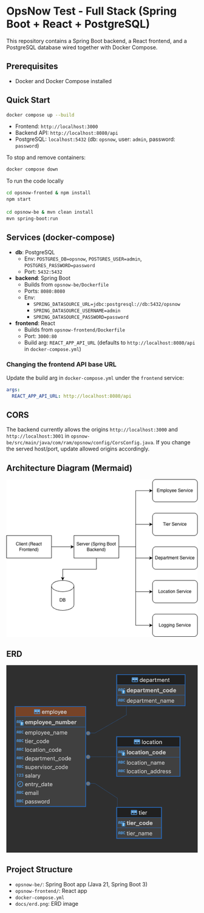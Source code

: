 # OpsNow Test - Full Stack (Spring Boot + React + PostgreSQL)

This repository contains a Spring Boot backend, a React frontend, and a PostgreSQL database wired together with Docker Compose.

## Prerequisites

- Docker and Docker Compose installed

## Quick Start

```bash
docker compose up --build
```

- Frontend: `http://localhost:3000`
- Backend API: `http://localhost:8080/api`
- PostgreSQL: `localhost:5432` (db: `opsnow`, user: `admin`, password: `password`)

To stop and remove containers:

```bash
docker compose down
```

To run the code locally

```bash
cd opsnow-fronted & npm install
npm start

cd opsnow-be & mvn clean install
mvn spring-boot:run
```

## Services (docker-compose)

- **db**: PostgreSQL
  - Env: `POSTGRES_DB=opsnow`, `POSTGRES_USER=admin`, `POSTGRES_PASSWORD=password`
  - Port: `5432:5432`
- **backend**: Spring Boot
  - Builds from `opsnow-be/Dockerfile`
  - Ports: `8080:8080`
  - Env:
    - `SPRING_DATASOURCE_URL=jdbc:postgresql://db:5432/opsnow`
    - `SPRING_DATASOURCE_USERNAME=admin`
    - `SPRING_DATASOURCE_PASSWORD=password`
- **frontend**: React
  - Builds from `opsnow-frontend/Dockerfile`
  - Port: `3000:80`
  - Build arg: `REACT_APP_API_URL` (defaults to `http://localhost:8080/api` in `docker-compose.yml`)

### Changing the frontend API base URL

Update the build arg in `docker-compose.yml` under the `frontend` service:

```yaml
args:
  REACT_APP_API_URL: http://localhost:8080/api
```

## CORS

The backend currently allows the origins `http://localhost:3000` and `http://localhost:3001` in `opsnow-be/src/main/java/com/ram/opsnow/config/CorsConfig.java`. If you change the served host/port, update allowed origins accordingly.

## Architecture Diagram (Mermaid)

![Architecture Diagram](docs/ad.png)

## ERD

![Entity Relationship Diagram](docs/erd.png)

## Project Structure

- `opsnow-be/`: Spring Boot app (Java 21, Spring Boot 3)
- `opsnow-frontend/`: React app
- `docker-compose.yml`
- `docs/erd.png`: ERD image

